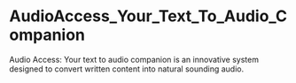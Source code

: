 # AudioAccess_Your_Text_To_Audio_Companion
Audio Access: Your text to audio companion is an innovative system designed to convert written content into natural sounding audio.
